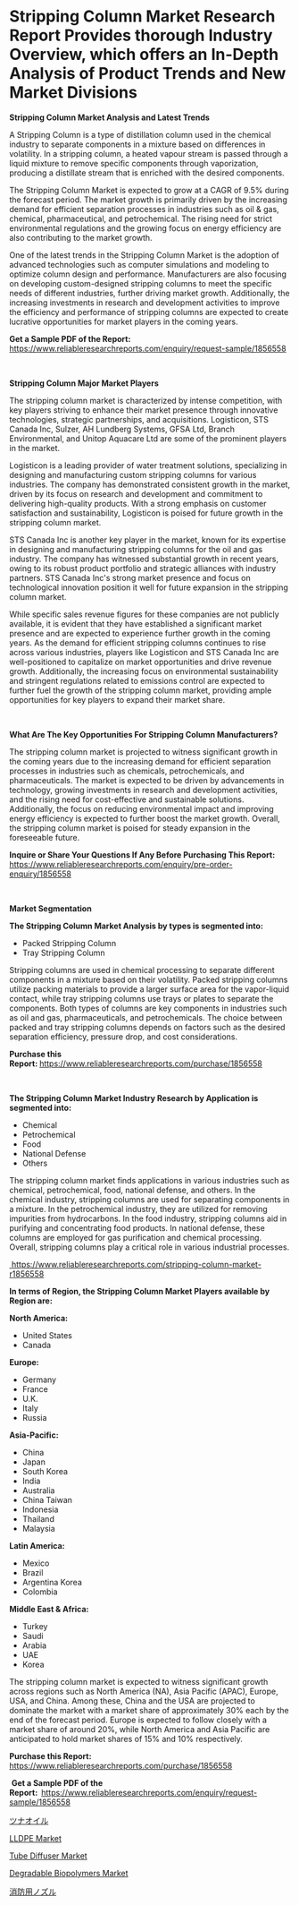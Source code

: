 <p><h1>Stripping Column Market Research Report Provides thorough Industry Overview, which offers an In-Depth Analysis of Product Trends and New Market Divisions</h1></p><p><strong>Stripping Column Market Analysis and Latest Trends</strong></p>
<p><p>A Stripping Column is a type of distillation column used in the chemical industry to separate components in a mixture based on differences in volatility. In a stripping column, a heated vapour stream is passed through a liquid mixture to remove specific components through vaporization, producing a distillate stream that is enriched with the desired components.</p><p>The Stripping Column Market is expected to grow at a CAGR of 9.5% during the forecast period. The market growth is primarily driven by the increasing demand for efficient separation processes in industries such as oil & gas, chemical, pharmaceutical, and petrochemical. The rising need for strict environmental regulations and the growing focus on energy efficiency are also contributing to the market growth.</p><p>One of the latest trends in the Stripping Column Market is the adoption of advanced technologies such as computer simulations and modeling to optimize column design and performance. Manufacturers are also focusing on developing custom-designed stripping columns to meet the specific needs of different industries, further driving market growth. Additionally, the increasing investments in research and development activities to improve the efficiency and performance of stripping columns are expected to create lucrative opportunities for market players in the coming years.</p></p>
<p><strong>Get a Sample PDF of the Report:&nbsp;</strong> <a href="https://www.reliableresearchreports.com/enquiry/request-sample/1856558">https://www.reliableresearchreports.com/enquiry/request-sample/1856558</a></p>
<p>&nbsp;</p>
<p><strong>Stripping Column Major Market Players</strong></p>
<p><p>The stripping column market is characterized by intense competition, with key players striving to enhance their market presence through innovative technologies, strategic partnerships, and acquisitions. Logisticon, STS Canada Inc, Sulzer, AH Lundberg Systems, GFSA Ltd, Branch Environmental, and Unitop Aquacare Ltd are some of the prominent players in the market.</p><p>Logisticon is a leading provider of water treatment solutions, specializing in designing and manufacturing custom stripping columns for various industries. The company has demonstrated consistent growth in the market, driven by its focus on research and development and commitment to delivering high-quality products. With a strong emphasis on customer satisfaction and sustainability, Logisticon is poised for future growth in the stripping column market.</p><p>STS Canada Inc is another key player in the market, known for its expertise in designing and manufacturing stripping columns for the oil and gas industry. The company has witnessed substantial growth in recent years, owing to its robust product portfolio and strategic alliances with industry partners. STS Canada Inc's strong market presence and focus on technological innovation position it well for future expansion in the stripping column market.</p><p>While specific sales revenue figures for these companies are not publicly available, it is evident that they have established a significant market presence and are expected to experience further growth in the coming years. As the demand for efficient stripping columns continues to rise across various industries, players like Logisticon and STS Canada Inc are well-positioned to capitalize on market opportunities and drive revenue growth. Additionally, the increasing focus on environmental sustainability and stringent regulations related to emissions control are expected to further fuel the growth of the stripping column market, providing ample opportunities for key players to expand their market share.</p></p>
<p>&nbsp;</p>
<p><strong>What Are The Key Opportunities For Stripping Column Manufacturers?</strong></p>
<p><p>The stripping column market is projected to witness significant growth in the coming years due to the increasing demand for efficient separation processes in industries such as chemicals, petrochemicals, and pharmaceuticals. The market is expected to be driven by advancements in technology, growing investments in research and development activities, and the rising need for cost-effective and sustainable solutions. Additionally, the focus on reducing environmental impact and improving energy efficiency is expected to further boost the market growth. Overall, the stripping column market is poised for steady expansion in the foreseeable future.</p></p>
<p><strong>Inquire or Share Your Questions If Any Before Purchasing This Report:</strong> <a href="https://www.reliableresearchreports.com/enquiry/pre-order-enquiry/1856558">https://www.reliableresearchreports.com/enquiry/pre-order-enquiry/1856558</a></p>
<p>&nbsp;</p>
<p><strong>Market Segmentation</strong></p>
<p><strong>The Stripping Column Market Analysis by types is segmented into:</strong></p>
<p><ul><li>Packed Stripping Column</li><li>Tray Stripping Column</li></ul></p>
<p><p>Stripping columns are used in chemical processing to separate different components in a mixture based on their volatility. Packed stripping columns utilize packing materials to provide a larger surface area for the vapor-liquid contact, while tray stripping columns use trays or plates to separate the components. Both types of columns are key components in industries such as oil and gas, pharmaceuticals, and petrochemicals. The choice between packed and tray stripping columns depends on factors such as the desired separation efficiency, pressure drop, and cost considerations.</p></p>
<p><strong>Purchase this Report:&nbsp;</strong><a href="https://www.reliableresearchreports.com/purchase/1856558">https://www.reliableresearchreports.com/purchase/1856558</a></p>
<p>&nbsp;</p>
<p><strong>The Stripping Column Market Industry Research by Application is segmented into:</strong></p>
<p><ul><li>Chemical</li><li>Petrochemical</li><li>Food</li><li>National Defense</li><li>Others</li></ul></p>
<p><p>The stripping column market finds applications in various industries such as chemical, petrochemical, food, national defense, and others. In the chemical industry, stripping columns are used for separating components in a mixture. In the petrochemical industry, they are utilized for removing impurities from hydrocarbons. In the food industry, stripping columns aid in purifying and concentrating food products. In national defense, these columns are employed for gas purification and chemical processing. Overall, stripping columns play a critical role in various industrial processes.</p></p>
<p><a href="https://www.reliableresearchreports.com/stripping-column-market-r1856558">&nbsp;https://www.reliableresearchreports.com/stripping-column-market-r1856558</a></p>
<p><strong>In terms of Region, the Stripping Column Market Players available by Region are:</strong></p>
<p>
    <p> <strong> North America: </strong>
        <ul>
            <li>United States</li>
            <li>Canada</li>
        </ul>
        </p> 
    <p> <strong> Europe: </strong>
        <ul>
            <li>Germany</li>
            <li>France</li>
            <li>U.K.</li>
            <li>Italy</li>
            <li>Russia</li>
        </ul>
        </p> 
    <p> <strong> Asia-Pacific: </strong>
        <ul>
            <li>China</li>
            <li>Japan</li>
            <li>South Korea</li>
            <li>India</li>
            <li>Australia</li>
            <li>China Taiwan</li>
            <li>Indonesia</li>
            <li>Thailand</li>
            <li>Malaysia</li>
        </ul>
        </p> 
    <p> <strong> Latin America: </strong>
        <ul>
            <li>Mexico</li>
            <li>Brazil</li>
            <li>Argentina Korea</li>
            <li>Colombia</li>
        </ul>
        </p> 
    <p> <strong> Middle East & Africa: </strong>
        <ul>
            <li>Turkey</li>
            <li>Saudi</li>
            <li>Arabia</li>
            <li>UAE</li>
            <li>Korea</li>
        </ul>
    </p>
    </p>
<p><p>The stripping column market is expected to witness significant growth across regions such as North America (NA), Asia Pacific (APAC), Europe, USA, and China. Among these, China and the USA are projected to dominate the market with a market share of approximately 30% each by the end of the forecast period. Europe is expected to follow closely with a market share of around 20%, while North America and Asia Pacific are anticipated to hold market shares of 15% and 10% respectively.</p></p>
<p><strong>Purchase this Report: </strong><a href="https://www.reliableresearchreports.com/purchase/1856558">https://www.reliableresearchreports.com/purchase/1856558</a></p>
<p>&nbsp;<strong>Get a Sample PDF of the Report:&nbsp;&nbsp;</strong><a href="https://www.reliableresearchreports.com/enquiry/request-sample/1856558">https://www.reliableresearchreports.com/enquiry/request-sample/1856558</a></p>
<p><strong></strong></p>
<p><p><a href="https://github.com/pepo3k/Market-Research-Report-List-1/blob/main/583274332407.md">ツナオイル</a></p><p><a href="https://issuu.com/reportprime-2/docs/lldpe-market-size-2030.pptx">LLDPE Market</a></p><p><a href="https://github.com/nicholepatriciadoylenwnrjr0/Market-Research-Report-List-2/blob/main/tube-diffuser-market.md">Tube Diffuser Market</a></p><p><a href="https://issuu.com/reportprime-2/docs/degradable-biopolymers-market-size-2030.pptx">Degradable Biopolymers Market</a></p><p><a href="https://github.com/nemesis2824/Market-Research-Report-List-1/blob/main/714648732408.md">消防用ノズル</a></p></p>